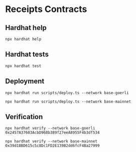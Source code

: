 # Receipts Contracts

## Hardhat help
```shell
npx hardhat help
```
## Hardhat tests
```shell
npx hardhat test
```

## Deployment
```shell
npx hardhat run scripts/deploy.ts --network base-goerli
```
```shell
npx hardhat run scripts/deploy.ts --network base-mainnet
```

## Verification
```shell
npx hardhat verify --network base-goerli 0x2457A37603AcbD968b389f27eeA8955F4b3df534
```
```shell
npx hardhat verify --network base-mainnet 0x39d18BD615c5c8Dc1FD2E139B2dd6fcF4Ba27999
```